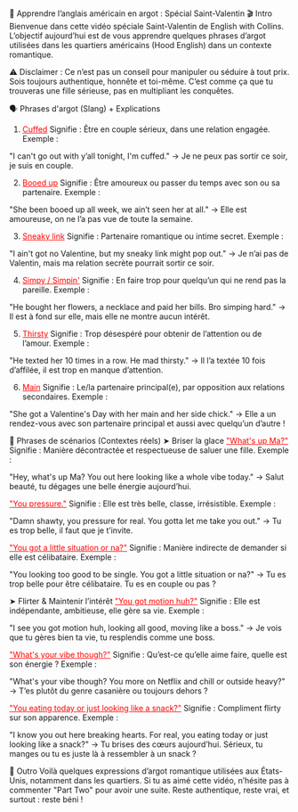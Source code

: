 🎥 Apprendre l’anglais américain en argot : Spécial Saint-Valentin
🎬 Intro
Bienvenue dans cette vidéo spéciale Saint-Valentin de English with Collins.
L’objectif aujourd’hui est de vous apprendre quelques phrases d’argot utilisées dans les quartiers américains (Hood English) dans un contexte romantique.

⚠️ Disclaimer :
Ce n’est pas un conseil pour manipuler ou séduire à tout prix. Sois toujours authentique, honnête et toi-même. C’est comme ça que tu trouveras une fille sérieuse, pas en multipliant les conquêtes.

🗣️ Phrases d'argot (Slang) + Explications
1. <span style="color:red"><u>Cuffed</u></span>
Signifie : Être en couple sérieux, dans une relation engagée.
Exemple :

"I can't go out with y’all tonight, I'm cuffed."
→ Je ne peux pas sortir ce soir, je suis en couple.

2. <span style="color:red"><u>Booed up</u></span>
Signifie : Être amoureux ou passer du temps avec son ou sa partenaire.
Exemple :

"She been booed up all week, we ain’t seen her at all."
→ Elle est amoureuse, on ne l’a pas vue de toute la semaine.

3. <span style="color:red"><u>Sneaky link</u></span>
Signifie : Partenaire romantique ou intime secret.
Exemple :

"I ain't got no Valentine, but my sneaky link might pop out."
→ Je n’ai pas de Valentin, mais ma relation secrète pourrait sortir ce soir.

4. <span style="color:red"><u>Simpy / Simpin'</u></span>
Signifie : En faire trop pour quelqu’un qui ne rend pas la pareille.
Exemple :

"He bought her flowers, a necklace and paid her bills. Bro simping hard."
→ Il est à fond sur elle, mais elle ne montre aucun intérêt.

5. <span style="color:red"><u>Thirsty</u></span>
Signifie : Trop désespéré pour obtenir de l’attention ou de l’amour.
Exemple :

"He texted her 10 times in a row. He mad thirsty."
→ Il l’a textée 10 fois d’affilée, il est trop en manque d’attention.

6. <span style="color:red"><u>Main</u></span>
Signifie : Le/la partenaire principal(e), par opposition aux relations secondaires.
Exemple :

"She got a Valentine's Day with her main and her side chick."
→ Elle a un rendez-vous avec son partenaire principal et aussi avec quelqu’un d’autre !

💬 Phrases de scénarios (Contextes réels)
➤ Briser la glace
<span style="color:red"><u>"What's up Ma?"</u></span>
Signifie : Manière décontractée et respectueuse de saluer une fille.
Exemple :

"Hey, what's up Ma? You out here looking like a whole vibe today."
→ Salut beauté, tu dégages une belle énergie aujourd’hui.

<span style="color:red"><u>"You pressure."</u></span>
Signifie : Elle est très belle, classe, irrésistible.
Exemple :

"Damn shawty, you pressure for real. You gotta let me take you out."
→ Tu es trop belle, il faut que je t’invite.

<span style="color:red"><u>"You got a little situation or na?"</u></span>
Signifie : Manière indirecte de demander si elle est célibataire.
Exemple :

"You looking too good to be single. You got a little situation or na?"
→ Tu es trop belle pour être célibataire. Tu es en couple ou pas ?

➤ Flirter & Maintenir l’intérêt
<span style="color:red"><u>"You got motion huh?"</u></span>
Signifie : Elle est indépendante, ambitieuse, elle gère sa vie.
Exemple :

"I see you got motion huh, looking all good, moving like a boss."
→ Je vois que tu gères bien ta vie, tu resplendis comme une boss.

<span style="color:red"><u>"What's your vibe though?"</u></span>
Signifie : Qu’est-ce qu’elle aime faire, quelle est son énergie ?
Exemple :

"What's your vibe though? You more on Netflix and chill or outside heavy?"
→ T’es plutôt du genre casanière ou toujours dehors ?

<span style="color:red"><u>"You eating today or just looking like a snack?"</u></span>
Signifie : Compliment flirty sur son apparence.
Exemple :

"I know you out here breaking hearts. For real, you eating today or just looking like a snack?"
→ Tu brises des cœurs aujourd’hui. Sérieux, tu manges ou tu es juste là à ressembler à un snack ?

🧾 Outro
Voilà quelques expressions d’argot romantique utilisées aux États-Unis, notamment dans les quartiers.
Si tu as aimé cette vidéo, n’hésite pas à commenter "Part Two" pour avoir une suite.
Reste authentique, reste vrai, et surtout : reste béni !

